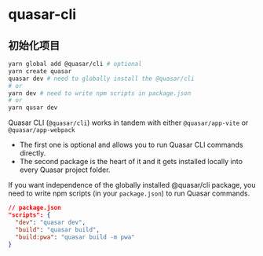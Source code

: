 # quasar-cli

## 初始化项目

```bash
yarn global add @quasar/cli # optional
yarn create quasar
quasar dev # need to globally install the @quasar/cli
# or
yarn dev # need to write npm scripts in package.json
# or
yarn qusar dev
```

Quasar CLI (`@quasar/cli`) works in tandem with either `@quasar/app-vite` or `@quasar/app-webpack`

- The first one is optional and allows you to run Quasar CLI commands directly.
- The second package is the heart of it and it gets installed locally into every Quasar project folder.

If you want independence of the globally installed @quasar/cli package, you need to write npm scripts (in your `package.json`) to run Quasar commands.

```json
// package.json
"scripts": {
  "dev": "quasar dev",
  "build": "quasar build",
  "build:pwa": "quasar build -m pwa"
}
```
